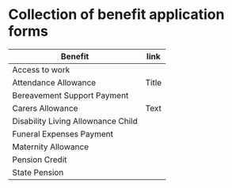 # Collection of benefit application forms

| Benefit      | link |
| ----------- | ----------- |
| Access to work | |
| Attendance Allowance      | Title |
| Bereavement Support Payment | |
| Carers Allowance  | Text        |
| Disability Living Allownance Child | |
| Funeral Expenses Payment | |
| Maternity Allowance | |
| Pension Credit | |
| State Pension | |

